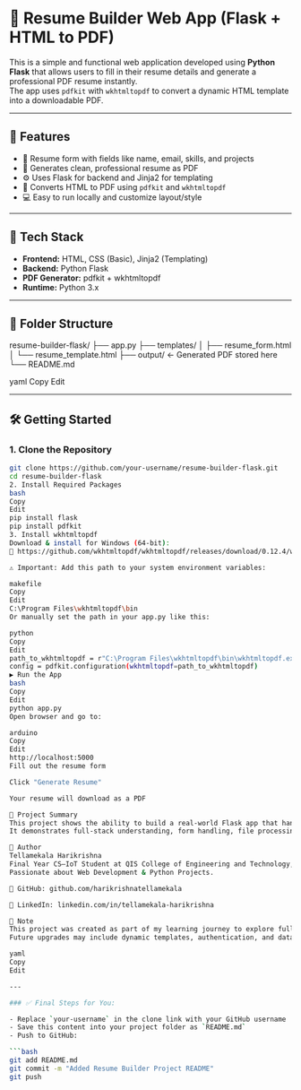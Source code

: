# 🧾 Resume Builder Web App (Flask + HTML to PDF)

This is a simple and functional web application developed using **Python Flask** that allows users to fill in their resume details and generate a professional PDF resume instantly.  
The app uses `pdfkit` with `wkhtmltopdf` to convert a dynamic HTML template into a downloadable PDF.

---

## 🚀 Features

- 📝 Resume form with fields like name, email, skills, and projects
- 📄 Generates clean, professional resume as PDF
- ⚙️ Uses Flask for backend and Jinja2 for templating
- 🧾 Converts HTML to PDF using `pdfkit` and `wkhtmltopdf`
- 💻 Easy to run locally and customize layout/style

---

## 🧰 Tech Stack

- **Frontend:** HTML, CSS (Basic), Jinja2 (Templating)
- **Backend:** Python Flask
- **PDF Generator:** pdfkit + wkhtmltopdf
- **Runtime:** Python 3.x

---

## 📁 Folder Structure

resume-builder-flask/
├── app.py
├── templates/
│ ├── resume_form.html
│ └── resume_template.html
├── output/ ← Generated PDF stored here
└── README.md

yaml
Copy
Edit

---

## 🛠️ Getting Started

### 1. Clone the Repository

```bash
git clone https://github.com/your-username/resume-builder-flask.git
cd resume-builder-flask
2. Install Required Packages
bash
Copy
Edit
pip install flask
pip install pdfkit
3. Install wkhtmltopdf
Download & install for Windows (64-bit):
🔗 https://github.com/wkhtmltopdf/wkhtmltopdf/releases/download/0.12.4/wkhtmltox-0.12.4_msvc2015-win64.exe

⚠️ Important: Add this path to your system environment variables:

makefile
Copy
Edit
C:\Program Files\wkhtmltopdf\bin
Or manually set the path in your app.py like this:

python
Copy
Edit
path_to_wkhtmltopdf = r"C:\Program Files\wkhtmltopdf\bin\wkhtmltopdf.exe"
config = pdfkit.configuration(wkhtmltopdf=path_to_wkhtmltopdf)
▶️ Run the App
bash
Copy
Edit
python app.py
Open browser and go to:

arduino
Copy
Edit
http://localhost:5000
Fill out the resume form

Click "Generate Resume"

Your resume will download as a PDF

🧠 Project Summary
This project shows the ability to build a real-world Flask app that handles user input, uses templating, and integrates external tools (wkhtmltopdf) for PDF generation.
It demonstrates full-stack understanding, form handling, file processing, and output delivery.

🙌 Author
Tellamekala Harikrishna
Final Year CS–IoT Student at QIS College of Engineering and Technology, Ongole, AP.
Passionate about Web Development & Python Projects.

🔗 GitHub: github.com/harikrishnatellamekala

🔗 LinkedIn: linkedin.com/in/tellamekala-harikrishna

📌 Note
This project was created as part of my learning journey to explore full-stack concepts using Flask and PDF generation techniques.
Future upgrades may include dynamic templates, authentication, and database storage.

yaml
Copy
Edit

---

### ✅ Final Steps for You:

- Replace `your-username` in the clone link with your GitHub username
- Save this content into your project folder as `README.md`
- Push to GitHub:

```bash
git add README.md
git commit -m "Added Resume Builder Project README"
git push
